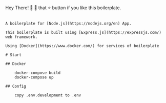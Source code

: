 Hey There! 🙌
🤾 that ⭐️ button if you like this boilerplate.

```

A boilerplate for [Node.js](https://nodejs.org/en) App.

This boilerplate is built using [Express.js](https://expressjs.com/) web framework.

Using [Docker](https://www.docker.com/) for services of boilerplate

# Start

## Docker

    docker-compose build
    docker-compose up

## Config

    copy .env.development to .env
```
